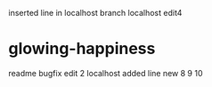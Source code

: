 inserted line in localhost branch
localhost edit4
# glowing-happiness
readme
bugfix edit 2
localhost added line
new
8
9
10
